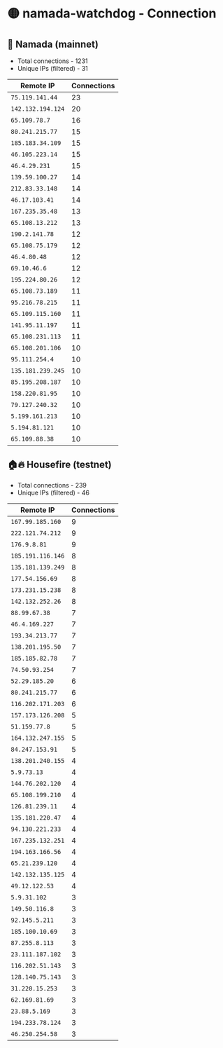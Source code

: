 # 🟡 namada-watchdog - Connection

## 🚀 Namada (mainnet)
- Total connections - 1231
- Unique IPs (filtered) - 31

| Remote IP | Connections |
|-----------|-------------|
| `75.119.141.44` | 23 |
| `142.132.194.124` | 20 |
| `65.109.78.7` | 16 |
| `80.241.215.77` | 15 |
| `185.183.34.109` | 15 |
| `46.105.223.14` | 15 |
| `46.4.29.231` | 15 |
| `139.59.100.27` | 14 |
| `212.83.33.148` | 14 |
| `46.17.103.41` | 14 |
| `167.235.35.48` | 13 |
| `65.108.13.212` | 13 |
| `190.2.141.78` | 12 |
| `65.108.75.179` | 12 |
| `46.4.80.48` | 12 |
| `69.10.46.6` | 12 |
| `195.224.80.26` | 12 |
| `65.108.73.189` | 11 |
| `95.216.78.215` | 11 |
| `65.109.115.160` | 11 |
| `141.95.11.197` | 11 |
| `65.108.231.113` | 11 |
| `65.108.201.106` | 10 |
| `95.111.254.4` | 10 |
| `135.181.239.245` | 10 |
| `85.195.208.187` | 10 |
| `158.220.81.95` | 10 |
| `79.127.240.32` | 10 |
| `5.199.161.213` | 10 |
| `5.194.81.121` | 10 |
| `65.109.88.38` | 10 |

## 🏠🔥 Housefire (testnet)

- Total connections - 239
- Unique IPs (filtered) - 46

| Remote IP | Connections |
|-----------|-------------|
| `167.99.185.160` | 9 |
| `222.121.74.212` | 9 |
| `176.9.8.81` | 9 |
| `185.191.116.146` | 8 |
| `135.181.139.249` | 8 |
| `177.54.156.69` | 8 |
| `173.231.15.238` | 8 |
| `142.132.252.26` | 8 |
| `88.99.67.38` | 7 |
| `46.4.169.227` | 7 |
| `193.34.213.77` | 7 |
| `138.201.195.50` | 7 |
| `185.185.82.78` | 7 |
| `74.50.93.254` | 7 |
| `52.29.185.20` | 6 |
| `80.241.215.77` | 6 |
| `116.202.171.203` | 6 |
| `157.173.126.208` | 5 |
| `51.159.77.8` | 5 |
| `164.132.247.155` | 5 |
| `84.247.153.91` | 5 |
| `138.201.240.155` | 4 |
| `5.9.73.13` | 4 |
| `144.76.202.120` | 4 |
| `65.108.199.210` | 4 |
| `126.81.239.11` | 4 |
| `135.181.220.47` | 4 |
| `94.130.221.233` | 4 |
| `167.235.132.251` | 4 |
| `194.163.166.56` | 4 |
| `65.21.239.120` | 4 |
| `142.132.135.125` | 4 |
| `49.12.122.53` | 4 |
| `5.9.31.102` | 3 |
| `149.50.116.8` | 3 |
| `92.145.5.211` | 3 |
| `185.100.10.69` | 3 |
| `87.255.8.113` | 3 |
| `23.111.187.102` | 3 |
| `116.202.51.143` | 3 |
| `128.140.75.143` | 3 |
| `31.220.15.253` | 3 |
| `62.169.81.69` | 3 |
| `23.88.5.169` | 3 |
| `194.233.78.124` | 3 |
| `46.250.254.58` | 3 |

